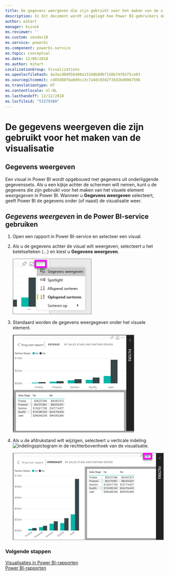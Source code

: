```yaml
---
title: De gegevens weergeven die zijn gebruikt voor het maken van de visualisatie
description: In dit document wordt uitgelegd hoe Power BI-gebruikers de gegevens kunnen zien die zijn gebruikt om een visual te maken.
author: mihart
manager: kvivek
ms.reviewer: ''
ms.custom: seodec18
ms.service: powerbi
ms.component: powerbi-service
ms.topic: conceptual
ms.date: 12/06/2018
ms.author: mihart
LocalizationGroup: Visualizations
ms.openlocfilehash: 4a3acd0d95b400a15348b896f150b74f01f5ce03
ms.sourcegitcommit: cd85d88fba0d9cc3c7a4dc03d2f35d2bd096759b
ms.translationtype: HT
ms.contentlocale: nl-NL
ms.lasthandoff: 12/12/2018
ms.locfileid: "53279380"
---
```

# <a name="show-the-data-that-was-used-to-create-the-visualization"></a>De gegevens weergeven die zijn gebruikt voor het maken van de visualisatie
## <a name="show-data"></a>Gegevens weergeven
Een visual in Power BI wordt opgebouwd met gegevens uit onderliggende gegevenssets. Als u een kijkje achter de schermen wilt nemen, kunt u de gegevens die zijn gebruikt voor het maken van het visuele element *weergegeven* in Power BI. Wanneer u **Gegevens weergeven** selecteert, geeft Power BI de gegevens onder (of naast) de visualisatie weer.


## <a name="using-show-data-in-power-bi-service"></a>*Gegevens weergeven* in de Power BI-service gebruiken
1. Open een rapport in Power BI-service en selecteer een visual.  
2. Als u de gegevens achter de visual wilt weergeven, selecteert u het beletselteken (...) en kiest u **Gegevens weergeven**.
   
   ![Gegevens weergeven selecteren](./media/end-user-show-data/power-bi-show-data2.png)
3. Standaard worden de gegevens weergegeven onder het visuele element.
   
   ![Visual en gegevens verticaal weergeven](./media/end-user-show-data/power-bi-explore-show-data-new.png)

4. Als u de afdrukstand wilt wijzigen, selecteert u verticale indeling ![indelingspictogram](media/end-user-show-data/power-bi-vertical-icon-new.png) in de rechterbovenhoek van de visualisatie.
   
   ![Visual en gegevens horizontaal weergeven](./media/end-user-show-data/power-bi-explore-show-data2-new.png)

### <a name="next-steps"></a>Volgende stappen
[Visualisaties in Power BI-rapporten](../visuals/power-bi-report-visualizations.md)    
[Power BI-rapporten](end-user-reports.md)    
